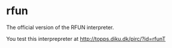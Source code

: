 # rfun
The official version of the RFUN interpreter.

You test this interprepreter at 
  http://topps.diku.dk/pirc/?id=rfunT
